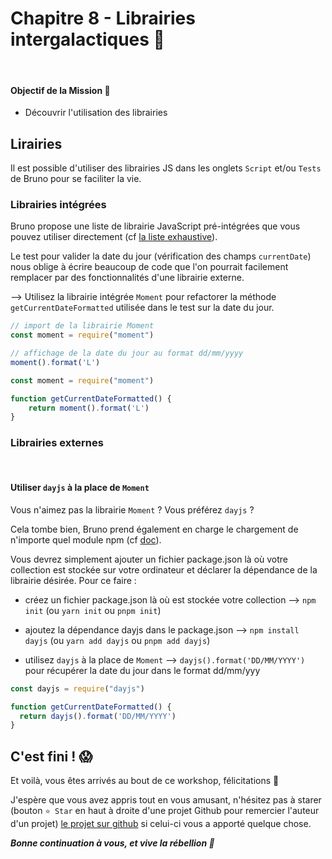 # Chapitre 8 - Librairies intergalactiques 💫
&nbsp;

#### Objectif de la Mission 🎯
- Découvrir l'utilisation des librairies

## Lirairies

Il est possible d'utiliser des librairies JS dans les onglets `Script` et/ou `Tests` de Bruno pour se faciliter la vie.

### Librairies intégrées

Bruno propose une liste de librairie JavaScript pré-intégrées que vous pouvez utiliser directement (cf [la liste exhaustive](https://docs.usebruno.com/scripting/inbuilt-libraries)).

Le test pour valider la date du jour (vérification des champs `currentDate`) nous oblige à écrire beaucoup de code que l'on pourrait facilement remplacer par des fonctionnalités d'une librairie externe.

--> Utilisez la librairie intégrée `Moment` pour refactorer la méthode `getCurrentDateFormatted` utilisée dans le test sur la date du jour.

```javascript
// import de la librairie Moment
const moment = require("moment")

// affichage de la date du jour au format dd/mm/yyyy
moment().format('L')
```

<Solution>

```javascript
const moment = require("moment")

function getCurrentDateFormatted() {
    return moment().format('L')
}
```

</Solution>

### Librairies externes

<br/>

#### Utiliser `dayjs` à la place de `Moment`

Vous n'aimez pas la librairie `Moment` ? Vous préférez `dayjs` ?

Cela tombe bien, Bruno prend également en charge le chargement de n'importe quel module npm (cf [doc](https://docs.usebruno.com/scripting/external-libraries)).

Vous devrez simplement ajouter un fichier package.json là où votre collection est stockée sur votre ordinateur et déclarer la dépendance de la librairie désirée. Pour ce faire :

- créez un fichier package.json là où est stockée votre collection --> `npm init` (ou `yarn init` ou `pnpm init`)

- ajoutez la dépendance dayjs dans le package.json --> `npm install dayjs` (ou `yarn add dayjs` ou `pnpm add dayjs`)

- utilisez `dayjs` à la place de `Moment` --> `dayjs().format('DD/MM/YYYY')` pour récupérer la date du jour dans le format dd/mm/yyy

<Solution>

``` javascript
const dayjs = require("dayjs")

function getCurrentDateFormatted() {
  return dayjs().format('DD/MM/YYYY')
}
```

</Solution>


## C'est fini ! 😱

Et voilà, vous êtes arrivés au bout de ce workshop, félicitations 🎉

J'espère que vous avez appris tout en vous amusant, n'hésitez pas à starer (bouton `⭐️ Star` en haut à droite d'une projet Github pour remercier l'auteur d'un projet) [le projet sur github](https://github.com/aland404/workshop-bruno) si celui-ci vous a apporté quelque chose.

___Bonne continuation à vous, et vive la rébellion 👋___